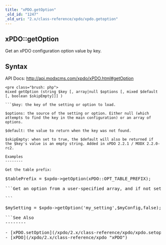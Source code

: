 ```yaml
---
title: "xPDO.getOption"
_old_id: "1247"
_old_uri: "2.x/class-reference/xpdo/xpdo.getoption"
---
```


xPDO::getOption
---------------

Get an xPDO configuration option value by key.

Syntax
------

API Docs: <http://api.modxcms.com/xpdo/xPDO.html#getOption>

```
<pre class="brush: php">
mixed getOption (string $key [, array|null $options [, mixed $default [, boolean $skipEmpty]]] )

```$key: the key of the setting or option to load.

$options: the source of the setting or option. Either null (which attempts to find the key in the main configuration) or an array of options.

$default: the value to return when the key was not found.

$skipEmpty: when set to true, the $default will also be returned if the $key's value is an empty string. Added in xPDO 2.2.1 / MODX 2.2.0-rc2.

Examples
--------

Get the table prefix:

```
<pre class="brush: php">
$tablePrefix = $xpdo->getOption(xPDO::OPT_TABLE_PREFIX);

```Get an option from a user-specified array, and if not set, check for it in $xpdo->config. If it's not set there, return false as its default value:

```
<pre class="brush: php">
$mySetting = $xpdo->getOption('my_setting',$myConfig,false);

```See Also
--------

- [xPDO.setOption](/xpdo/2.x/class-reference/xpdo/xpdo.setoption "xPDO.setOption")
- [xPDO](/xpdo/2.x/class-reference/xpdo "xPDO")